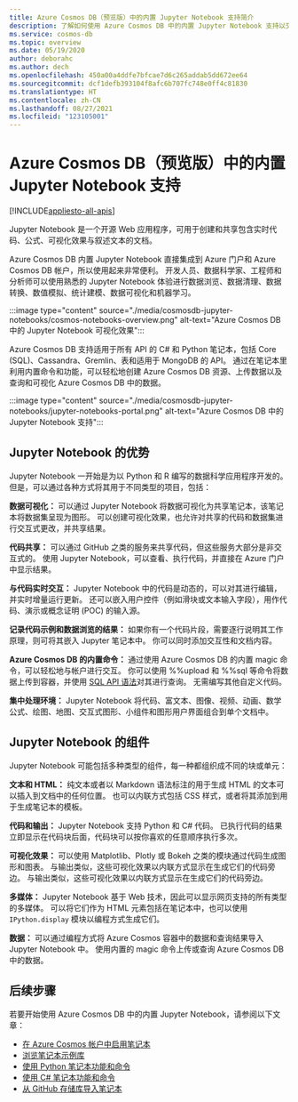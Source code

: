 ```yaml
---
title: Azure Cosmos DB（预览版）中的内置 Jupyter Notebook 支持简介
description: 了解如何使用 Azure Cosmos DB 中的内置 Jupyter Notebook 支持以交互方式运行查询。
ms.service: cosmos-db
ms.topic: overview
ms.date: 05/19/2020
author: deborahc
ms.author: dech
ms.openlocfilehash: 450a00a4ddfe7bfcae7d6c265addab5dd672ee64
ms.sourcegitcommit: dcf1defb393104f8afc6b707fc748e0ff4c81830
ms.translationtype: HT
ms.contentlocale: zh-CN
ms.lasthandoff: 08/27/2021
ms.locfileid: "123105001"
---
```

# <a name="built-in-jupyter-notebooks-support-in-azure-cosmos-db-preview"></a>Azure Cosmos DB（预览版）中的内置 Jupyter Notebook 支持
[!INCLUDE[appliesto-all-apis](includes/appliesto-all-apis.md)]

Jupyter Notebook 是一个开源 Web 应用程序，可用于创建和共享包含实时代码、公式、可视化效果与叙述文本的文档。 

Azure Cosmos DB 内置 Jupyter Notebook 直接集成到 Azure 门户和 Azure Cosmos DB 帐户，所以使用起来非常便利。 开发人员、数据科学家、工程师和分析师可以使用熟悉的 Jupyter Notebook 体验进行数据浏览、数据清理、数据转换、数值模拟、统计建模、数据可视化和机器学习。

:::image type="content" source="./media/cosmosdb-jupyter-notebooks/cosmos-notebooks-overview.png" alt-text="Azure Cosmos DB 中的 Jupyter Notebook 可视化效果":::

Azure Cosmos DB 支持适用于所有 API 的 C# 和 Python 笔记本，包括 Core (SQL)、Cassandra、Gremlin、表和适用于 MongoDB 的 API。 通过在笔记本里利用内置命令和功能，可以轻松地创建 Azure Cosmos DB 资源、上传数据以及查询和可视化 Azure Cosmos DB 中的数据。 

:::image type="content" source="./media/cosmosdb-jupyter-notebooks/jupyter-notebooks-portal.png" alt-text="Azure Cosmos DB 中的 Jupyter Notebook 支持":::

## <a name="benefits-of-jupyter-notebooks"></a>Jupyter Notebook 的优势

Jupyter Notebook 一开始是为以 Python 和 R 编写的数据科学应用程序开发的。但是，可以通过各种方式将其用于不同类型的项目，包括：

**数据可视化：** 可以通过 Jupyter Notebook 将数据可视化为共享笔记本，该笔记本将数据集呈现为图形。 可以创建可视化效果，也允许对共享的代码和数据集进行交互式更改，并共享结果。

**代码共享：** 可以通过 GitHub 之类的服务来共享代码，但这些服务大部分是非交互式的。 使用 Jupyter Notebook，可以查看、执行代码，并直接在 Azure 门户中显示结果。

**与代码实时交互：** Jupyter Notebook 中的代码是动态的，可以对其进行编辑，并实时增量运行更新。 还可以嵌入用户控件（例如滑块或文本输入字段），用作代码、演示或概念证明 (POC) 的输入源。

**记录代码示例和数据浏览的结果：** 如果你有一个代码片段，需要逐行说明其工作原理，则可将其嵌入 Jupyter 笔记本中。 你可以同时添加交互性和文档内容。

**Azure Cosmos DB 的内置命令：** 通过使用 Azure Cosmos DB 的内置 magic 命令，可以轻松地与帐户进行交互。 你可以使用 %%upload 和 %%sql 等命令将数据上传到容器，并使用 [SQL API 语法](sql-query-getting-started.md)对其进行查询。 无需编写其他自定义代码。

**集中处理环境：** Jupyter Notebook 将代码、富文本、图像、视频、动画、数学公式、绘图、地图、交互式图形、小组件和图形用户界面组合到单个文档中。

## <a name="components-of-a-jupyter-notebook"></a>Jupyter Notebook 的组件

Jupyter Notebook 可能包括多种类型的组件，每一种都组织成不同的块或单元：

**文本和 HTML：** 纯文本或者以 Markdown 语法标注的用于生成 HTML 的文本可以插入到文档中的任何位置。 也可以内联方式包括 CSS 样式，或者将其添加到用于生成笔记本的模板。

**代码和输出：** Jupyter Notebook 支持 Python 和 C# 代码。 已执行代码的结果立即显示在代码块后面，代码块可以按你喜欢的任意顺序执行多次。

**可视化效果：** 可以使用 Matplotlib、Plotly 或 Bokeh 之类的模块通过代码生成图形和图表。 与输出类似，这些可视化效果以内联方式显示在生成它们的代码旁边。 与输出类似，这些可视化效果以内联方式显示在生成它们的代码旁边。

**多媒体：** Jupyter Notebook 基于 Web 技术，因此可以显示网页支持的所有类型的多媒体。 可以将它们作为 HTML 元素包括在笔记本中，也可以使用 `IPython.display` 模块以编程方式生成它们。

**数据：** 可以通过编程方式将 Azure Cosmos 容器中的数据和查询结果导入 Jupyter Notebook 中。 使用内置的 magic 命令上传或查询 Azure Cosmos DB 中的数据。 

## <a name="next-steps"></a>后续步骤

若要开始使用 Azure Cosmos DB 中的内置 Jupyter Notebook，请参阅以下文章：

* [在 Azure Cosmos 帐户中启用笔记本](enable-notebooks.md)
* [浏览笔记本示例库](https://cosmos.azure.com/gallery.html)
* [使用 Python 笔记本功能和命令](use-python-notebook-features-and-commands.md)
* [使用 C# 笔记本功能和命令](use-csharp-notebook-features-and-commands.md)
* [从 GitHub 存储库导入笔记本](sql/import-github-notebooks.md)